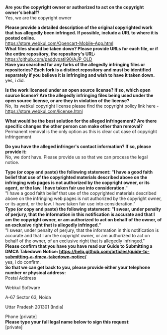 **Are you the copyright owner or authorized to act on the copyright owner's behalf?**  
Yes, we are the copyright owner

**Please provide a detailed description of the original copyrighted work that has allegedly been infringed. If possible, include a URL to where it is posted online.**  
https://store.webkul.com/Opencart-Mobile-App.html  
**What files should be taken down? Please provide URLs for each file, or if the entire repository, the repository's URL:**  
https://github.com/paddypatil90/AJP_OLD  
**Have you searched for any forks of the allegedly infringing files or repositories? Each fork is a distinct repository and must be identified separately if you believe it is infringing and wish to have it taken down.**  
yes, i did.  

**Is the work licensed under an open source license? If so, which open source license? Are the allegedly infringing files being used under the open source license, or are they in violation of the license?**  
No, Its webkul copyright license please find the copyright policy link here - https://store.webkul.com/license.html

**What would be the best solution for the alleged infringement? Are there specific changes the other person can make other than removal?**  
Permanent removal is the only option as this is clear cut case of copyright infringement

**Do you have the alleged infringer's contact information? If so, please provide it:**  
No, we dont have. Please provide us so that we can process the legal notice.

**Type (or copy and paste) the following statement: "I have a good faith belief that use of the copyrighted materials described above on the infringing web pages is not authorized by the copyright owner, or its agent, or the law. I have taken fair use into consideration."**  
"I have a good faith belief that use of the copyrighted materials described above on the infringing web pages is not authorized by the copyright owner, or its agent, or the law. I have taken fair use into consideration."  
**Type (or copy and paste) the following statement: "I swear, under penalty of perjury, that the information in this notification is accurate and that I am the copyright owner, or am authorized to act on behalf of the owner, of an exclusive right that is allegedly infringed."**  
"I swear, under penalty of perjury, that the information in this notification is accurate and that I am the copyright owner, or am authorized to act on behalf of the owner, of an exclusive right that is allegedly infringed."  
**Please confirm that you have you have read our Guide to Submitting a DMCA Takedown Notice: https://help.github.com/articles/guide-to-submitting-a-dmca-takedown-notice/**  
yes, i do confirm.  
**So that we can get back to you, please provide either your telephone number or physical address:**    
Postal Address

Webkul Software

A-67 Sector 63, Noida

Uttar Pradesh 201301 (India)

Phone
[private]  
**Please type your full legal name below to sign this request:**  
[private]  
